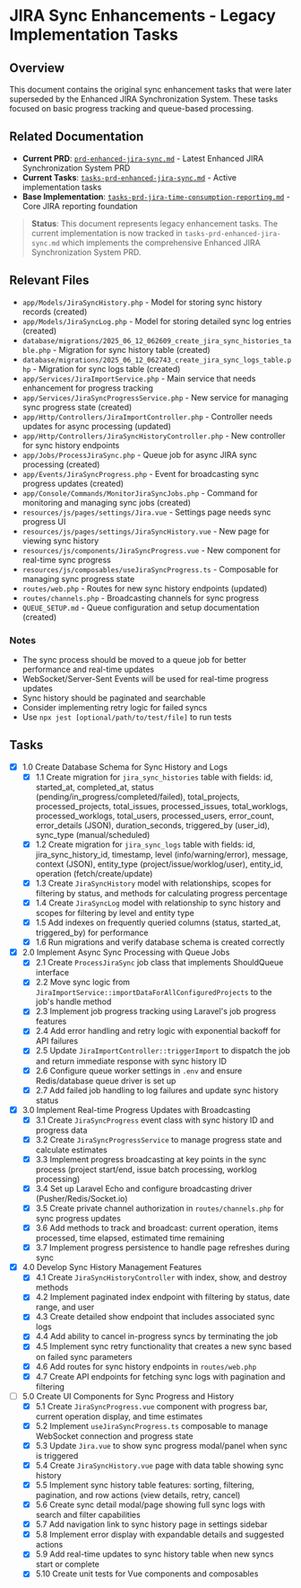 # JIRA Sync Enhancements - Legacy Implementation Tasks

## Overview
This document contains the original sync enhancement tasks that were later superseded by the Enhanced JIRA Synchronization System. These tasks focused on basic progress tracking and queue-based processing.

## Related Documentation
- **Current PRD**: [`prd-enhanced-jira-sync.md`](./prd-enhanced-jira-sync.md) - Latest Enhanced JIRA Synchronization System PRD
- **Current Tasks**: [`tasks-prd-enhanced-jira-sync.md`](./tasks-prd-enhanced-jira-sync.md) - Active implementation tasks
- **Base Implementation**: [`tasks-prd-jira-time-consumption-reporting.md`](./tasks-prd-jira-time-consumption-reporting.md) - Core JIRA reporting foundation

> **Status**: This document represents legacy enhancement tasks. The current implementation is now tracked in `tasks-prd-enhanced-jira-sync.md` which implements the comprehensive Enhanced JIRA Synchronization System PRD.

## Relevant Files

- `app/Models/JiraSyncHistory.php` - Model for storing sync history records (created)
- `app/Models/JiraSyncLog.php` - Model for storing detailed sync log entries (created)
- `database/migrations/2025_06_12_062609_create_jira_sync_histories_table.php` - Migration for sync history table (created)
- `database/migrations/2025_06_12_062743_create_jira_sync_logs_table.php` - Migration for sync logs table (created)
- `app/Services/JiraImportService.php` - Main service that needs enhancement for progress tracking
- `app/Services/JiraSyncProgressService.php` - New service for managing sync progress state (created)
- `app/Http/Controllers/JiraImportController.php` - Controller needs updates for async processing (updated)
- `app/Http/Controllers/JiraSyncHistoryController.php` - New controller for sync history endpoints
- `app/Jobs/ProcessJiraSync.php` - Queue job for async JIRA sync processing (created)
- `app/Events/JiraSyncProgress.php` - Event for broadcasting sync progress updates (created)
- `app/Console/Commands/MonitorJiraSyncJobs.php` - Command for monitoring and managing sync jobs (created)
- `resources/js/pages/settings/Jira.vue` - Settings page needs sync progress UI
- `resources/js/pages/settings/JiraSyncHistory.vue` - New page for viewing sync history
- `resources/js/components/JiraSyncProgress.vue` - New component for real-time sync progress
- `resources/js/composables/useJiraSyncProgress.ts` - Composable for managing sync progress state
- `routes/web.php` - Routes for new sync history endpoints (updated)
- `routes/channels.php` - Broadcasting channels for sync progress
- `QUEUE_SETUP.md` - Queue configuration and setup documentation (created)

### Notes

- The sync process should be moved to a queue job for better performance and real-time updates
- WebSocket/Server-Sent Events will be used for real-time progress updates
- Sync history should be paginated and searchable
- Consider implementing retry logic for failed syncs
- Use `npx jest [optional/path/to/test/file]` to run tests

## Tasks

- [x] 1.0 Create Database Schema for Sync History and Logs
  - [x] 1.1 Create migration for `jira_sync_histories` table with fields: id, started_at, completed_at, status (pending/in_progress/completed/failed), total_projects, processed_projects, total_issues, processed_issues, total_worklogs, processed_worklogs, total_users, processed_users, error_count, error_details (JSON), duration_seconds, triggered_by (user_id), sync_type (manual/scheduled)
  - [x] 1.2 Create migration for `jira_sync_logs` table with fields: id, jira_sync_history_id, timestamp, level (info/warning/error), message, context (JSON), entity_type (project/issue/worklog/user), entity_id, operation (fetch/create/update)
  - [x] 1.3 Create `JiraSyncHistory` model with relationships, scopes for filtering by status, and methods for calculating progress percentage
  - [x] 1.4 Create `JiraSyncLog` model with relationship to sync history and scopes for filtering by level and entity type
  - [x] 1.5 Add indexes on frequently queried columns (status, started_at, triggered_by) for performance
  - [x] 1.6 Run migrations and verify database schema is created correctly

- [x] 2.0 Implement Async Sync Processing with Queue Jobs
  - [x] 2.1 Create `ProcessJiraSync` job class that implements ShouldQueue interface
  - [x] 2.2 Move sync logic from `JiraImportService::importDataForAllConfiguredProjects` to the job's handle method
  - [x] 2.3 Implement job progress tracking using Laravel's job progress features
  - [x] 2.4 Add error handling and retry logic with exponential backoff for API failures
  - [x] 2.5 Update `JiraImportController::triggerImport` to dispatch the job and return immediate response with sync history ID
  - [x] 2.6 Configure queue worker settings in `.env` and ensure Redis/database queue driver is set up
  - [x] 2.7 Add failed job handling to log failures and update sync history status

- [x] 3.0 Implement Real-time Progress Updates with Broadcasting
  - [x] 3.1 Create `JiraSyncProgress` event class with sync history ID and progress data
  - [x] 3.2 Create `JiraSyncProgressService` to manage progress state and calculate estimates
  - [x] 3.3 Implement progress broadcasting at key points in the sync process (project start/end, issue batch processing, worklog processing)
  - [x] 3.4 Set up Laravel Echo and configure broadcasting driver (Pusher/Redis/Socket.io)
  - [x] 3.5 Create private channel authorization in `routes/channels.php` for sync progress updates
  - [x] 3.6 Add methods to track and broadcast: current operation, items processed, time elapsed, estimated time remaining
  - [x] 3.7 Implement progress persistence to handle page refreshes during sync

- [x] 4.0 Develop Sync History Management Features
  - [x] 4.1 Create `JiraSyncHistoryController` with index, show, and destroy methods
  - [x] 4.2 Implement paginated index endpoint with filtering by status, date range, and user
  - [x] 4.3 Create detailed show endpoint that includes associated sync logs
  - [x] 4.4 Add ability to cancel in-progress syncs by terminating the job
  - [x] 4.5 Implement sync retry functionality that creates a new sync based on failed sync parameters
  - [x] 4.6 Add routes for sync history endpoints in `routes/web.php`
  - [x] 4.7 Create API endpoints for fetching sync logs with pagination and filtering

- [ ] 5.0 Create UI Components for Sync Progress and History
  - [x] 5.1 Create `JiraSyncProgress.vue` component with progress bar, current operation display, and time estimates
  - [x] 5.2 Implement `useJiraSyncProgress.ts` composable to manage WebSocket connection and progress state
  - [x] 5.3 Update `Jira.vue` to show sync progress modal/panel when sync is triggered
  - [x] 5.4 Create `JiraSyncHistory.vue` page with data table showing sync history
  - [x] 5.5 Implement sync history table features: sorting, filtering, pagination, and row actions (view details, retry, cancel)
  - [x] 5.6 Create sync detail modal/page showing full sync logs with search and filter capabilities
  - [x] 5.7 Add navigation link to sync history page in settings sidebar
  - [x] 5.8 Implement error display with expandable details and suggested actions
  - [x] 5.9 Add real-time updates to sync history table when new syncs start or complete
  - [x] 5.10 Create unit tests for Vue components and composables 